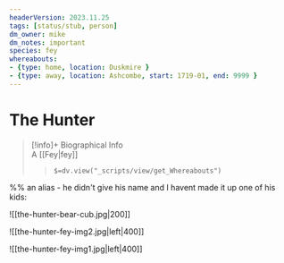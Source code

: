 ```yaml
---
headerVersion: 2023.11.25
tags: [status/stub, person]
dm_owner: mike
dm_notes: important
species: fey
whereabouts:
- {type: home, location: Duskmire }
- {type: away, location: Ashcombe, start: 1719-01, end: 9999 }
---
```

# The Hunter
>[!info]+ Biographical Info  
> A [[Fey|fey]]  
>> `$=dv.view("_scripts/view/get_Whereabouts")`



%% 
an alias - he didn't give his name and I havent made it up
one of his kids:

![[the-hunter-bear-cub.jpg|200]]


![[the-hunter-fey-img2.jpg|left|400]]

![[the-hunter-fey-img1.jpg|left|400]] 